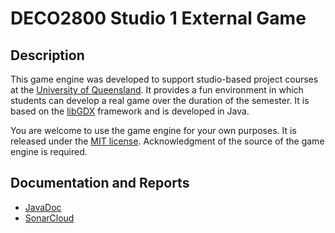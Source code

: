 # DECO2800 Studio 1 External Game

## Description

This game engine was developed to support studio-based project courses at the [University of Queensland](https://uq.edu.au/ "UQ Home Page"). It provides a fun environment in which students can develop a real game over the duration of the semester. It is based on the [libGDX](https://libgdx.com/ "libGDX Information") framework and is developed in Java.

You are welcome to use the game engine for your own purposes. It is released under the [MIT license](https://opensource.org/licenses/MIT "MIT License Description"). Acknowledgment of the source of the game engine is required.

## Documentation and Reports

- [JavaDoc](https://uqdeco2800.github.io/2022-ext-studio-1/)
- [SonarCloud](https://sonarcloud.io/project/overview?id=UQdeco2800_2022-ext-studio-1)
